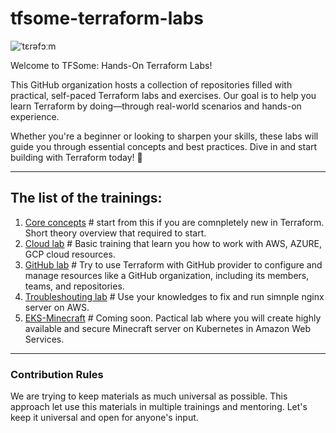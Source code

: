 # tfsome-terraform-labs

![ˈtɛrəfɔːm](https://i.imgur.com/RXAzrGo.jpg)

Welcome to TFSome: Hands-On Terraform Labs!

This GitHub organization hosts a collection of repositories filled with practical, self-paced Terraform labs and exercises. Our goal is to help you learn Terraform by doing—through real-world scenarios and hands-on experience.

Whether you're a beginner or looking to sharpen your skills, these labs will guide you through essential concepts and best practices. Dive in and start building with Terraform today! 🚀



---
## The list of the trainings:

1. [Core concepts](https://github.com/tfsome/concepts/blob/main) # start from this if you are comnpletely new in Terraform. Short theory overview that required to start.
1. [Cloud lab](https://github.com/tfsome/cloud-provider-lab/blob/main) # Basic training that learn you how to work with AWS, AZURE, GCP cloud resources.
1. [GitHub lab](https://github.com/tfsome/github-lab/blob/main) # Try to use Terraform with GitHub provider to configure and manage resources like a GitHub organization, including its members, teams, and repositories.
1. [Troubleshouting lab](https://github.com/tfsome/double-trouble/blob/main) # Use your knowledges to fix and run simnple nginx server on AWS.
1. [EKS-Minecraft](TBD) # Coming soon. Pactical lab where you will create highly available and secure Minecraft server on Kubernetes in Amazon Web Services.


---
### Contribution Rules
We are trying to keep materials as much universal as possible. This approach let use this materials in multiple trainings and mentoring.
Let's keep it universal and open for anyone's input.
